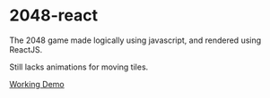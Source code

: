 # 2048-react

The 2048 game made logically using javascript, and rendered using ReactJS. 

Still lacks animations for moving tiles. 

[Working Demo](y788zhan.github.com/2048-react)
